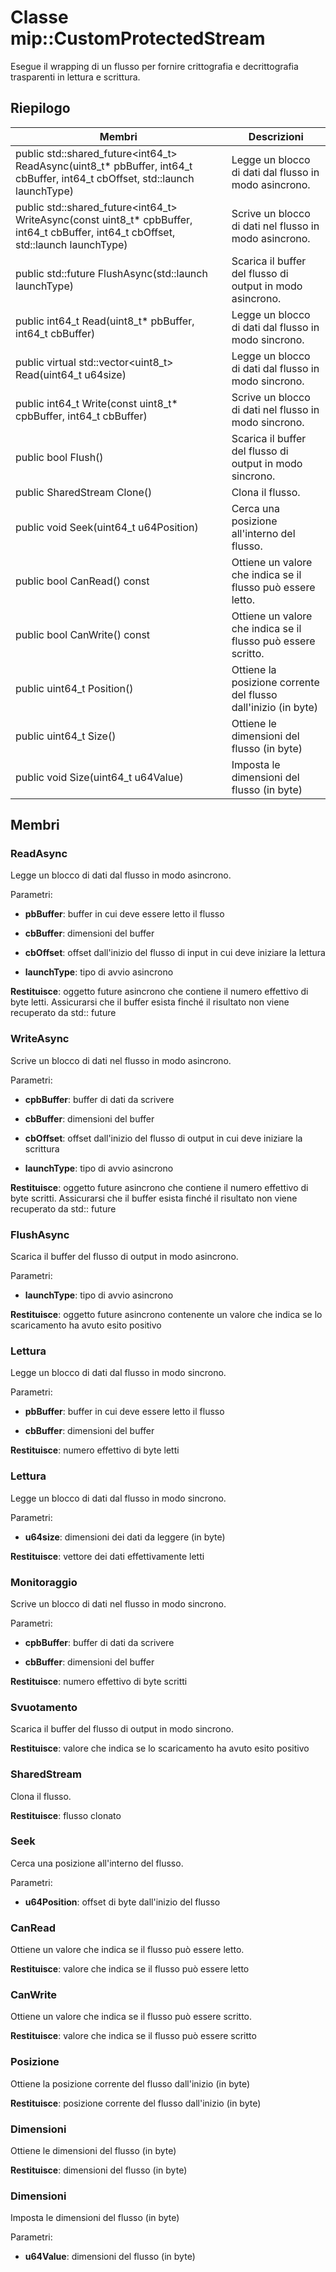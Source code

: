 # <a name="class-mipcustomprotectedstream"></a>Classe mip::CustomProtectedStream 
Esegue il wrapping di un flusso per fornire crittografia e decrittografia trasparenti in lettura e scrittura.
  
## <a name="summary"></a>Riepilogo
 Membri                        | Descrizioni                                
--------------------------------|---------------------------------------------
public std::shared_future<int64_t> ReadAsync(uint8_t* pbBuffer, int64_t cbBuffer, int64_t cbOffset, std::launch launchType)  |  Legge un blocco di dati dal flusso in modo asincrono.
public std::shared_future<int64_t> WriteAsync(const uint8_t* cpbBuffer, int64_t cbBuffer, int64_t cbOffset, std::launch launchType)  |  Scrive un blocco di dati nel flusso in modo asincrono.
public std::future<bool> FlushAsync(std::launch launchType)  |  Scarica il buffer del flusso di output in modo asincrono.
 public int64_t Read(uint8_t* pbBuffer, int64_t cbBuffer)  |  Legge un blocco di dati dal flusso in modo sincrono.
public virtual std::vector<uint8_t> Read(uint64_t u64size)  |  Legge un blocco di dati dal flusso in modo sincrono.
 public int64_t Write(const uint8_t* cpbBuffer, int64_t cbBuffer)  |  Scrive un blocco di dati nel flusso in modo sincrono.
 public bool Flush()  |  Scarica il buffer del flusso di output in modo sincrono.
 public SharedStream Clone()  |  Clona il flusso.
 public void Seek(uint64_t u64Position)  |  Cerca una posizione all'interno del flusso.
 public bool CanRead() const  |  Ottiene un valore che indica se il flusso può essere letto.
 public bool CanWrite() const  |  Ottiene un valore che indica se il flusso può essere scritto.
 public uint64_t Position()  |  Ottiene la posizione corrente del flusso dall'inizio (in byte)
 public uint64_t Size()  |  Ottiene le dimensioni del flusso (in byte)
 public void Size(uint64_t u64Value)  |  Imposta le dimensioni del flusso (in byte)
  
## <a name="members"></a>Membri
  
### <a name="readasync"></a>ReadAsync
Legge un blocco di dati dal flusso in modo asincrono.

Parametri:  
* **pbBuffer**: buffer in cui deve essere letto il flusso 


* **cbBuffer**: dimensioni del buffer 


* **cbOffset**: offset dall'inizio del flusso di input in cui deve iniziare la lettura 


* **launchType**: tipo di avvio asincrono



  
**Restituisce**: oggetto future asincrono che contiene il numero effettivo di byte letti. Assicurarsi che il buffer esista finché il risultato non viene recuperato da std:: future
  
### <a name="writeasync"></a>WriteAsync
Scrive un blocco di dati nel flusso in modo asincrono.

Parametri:  
* **cpbBuffer**: buffer di dati da scrivere 


* **cbBuffer**: dimensioni del buffer 


* **cbOffset**: offset dall'inizio del flusso di output in cui deve iniziare la scrittura 


* **launchType**: tipo di avvio asincrono



  
**Restituisce**: oggetto future asincrono che contiene il numero effettivo di byte scritti. Assicurarsi che il buffer esista finché il risultato non viene recuperato da std:: future
  
### <a name="flushasync"></a>FlushAsync
Scarica il buffer del flusso di output in modo asincrono.

Parametri:  
* **launchType**: tipo di avvio asincrono



  
**Restituisce**: oggetto future asincrono contenente un valore che indica se lo scaricamento ha avuto esito positivo
  
### <a name="read"></a>Lettura
Legge un blocco di dati dal flusso in modo sincrono.

Parametri:  
* **pbBuffer**: buffer in cui deve essere letto il flusso 


* **cbBuffer**: dimensioni del buffer



  
**Restituisce**: numero effettivo di byte letti
  
### <a name="read"></a>Lettura
Legge un blocco di dati dal flusso in modo sincrono.

Parametri:  
* **u64size**: dimensioni dei dati da leggere (in byte)



  
**Restituisce**: vettore dei dati effettivamente letti
  
### <a name="write"></a>Monitoraggio
Scrive un blocco di dati nel flusso in modo sincrono.

Parametri:  
* **cpbBuffer**: buffer di dati da scrivere 


* **cbBuffer**: dimensioni del buffer



  
**Restituisce**: numero effettivo di byte scritti
  
### <a name="flush"></a>Svuotamento
Scarica il buffer del flusso di output in modo sincrono.

  
**Restituisce**: valore che indica se lo scaricamento ha avuto esito positivo
  
### <a name="sharedstream"></a>SharedStream
Clona il flusso.

  
**Restituisce**: flusso clonato
  
### <a name="seek"></a>Seek
Cerca una posizione all'interno del flusso.

Parametri:  
* **u64Position**: offset di byte dall'inizio del flusso


  
### <a name="canread"></a>CanRead
Ottiene un valore che indica se il flusso può essere letto.

  
**Restituisce**: valore che indica se il flusso può essere letto
  
### <a name="canwrite"></a>CanWrite
Ottiene un valore che indica se il flusso può essere scritto.

  
**Restituisce**: valore che indica se il flusso può essere scritto
  
### <a name="position"></a>Posizione
Ottiene la posizione corrente del flusso dall'inizio (in byte)

  
**Restituisce**: posizione corrente del flusso dall'inizio (in byte)
  
### <a name="size"></a>Dimensioni
Ottiene le dimensioni del flusso (in byte)

  
**Restituisce**: dimensioni del flusso (in byte)
  
### <a name="size"></a>Dimensioni
Imposta le dimensioni del flusso (in byte)

Parametri:  
* **u64Value**: dimensioni del flusso (in byte)

